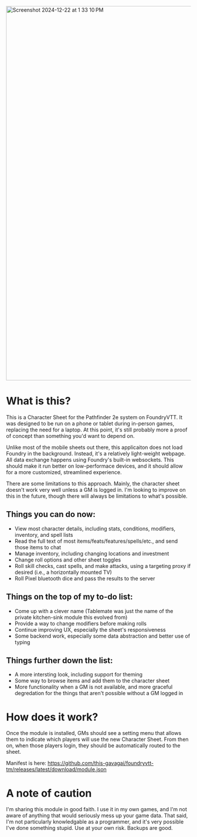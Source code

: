 
<img width="1022" alt="Screenshot 2024-12-22 at 1 33 10 PM" src="https://github.com/user-attachments/assets/26c7becb-90fe-43e4-a9ea-7da6ca7f37d9" />

# What is this?

This is a Character Sheet for the Pathfinder 2e system on FoundryVTT. It was designed to be run on a phone or tablet during in-person games, replacing the need for a laptop. 
At this point, it's still probably more a proof of concept than something you'd want to depend on.

Unlike most of the mobile sheets out there, this applicaiton does not load Foundry in the background. Instead, it's a relatively light-weight webpage. 
All data exchange happens using Foundry's built-in websockets. This should make it run better on low-performace devices, and it should allow for a more customized, streamlined experience.

There are some limitations to this approach. Mainly, the character sheet doesn't work very well unless a GM is logged in. I'm looking to improve on this in the future, though there will always be limitations to what's possible.

## Things you can do now:
- View most character details, including stats, conditions, modifiers, inventory, and spell lists
- Read the full text of most items/feats/features/spells/etc., and send those items to chat
- Manage inventory, including changing locations and investment
- Change roll options and other sheet toggles
- Roll skill checks, cast spells, and make attacks, using a targeting proxy if desired (i.e., a horizontally mounted TV)
- Roll Pixel bluetooth dice and pass the results to the server
  
## Things on the top of my to-do list:
- Come up with a clever name (Tablemate was just the name of the private kitchen-sink module this evolved from)
- Provide a way to change modifiers before making rolls
- Continue improving UX, especially the sheet's responsiveness
- Some backend work, especially some data abstraction and better use of typing

## Things further down the list:
- A more intersting look, including support for theming
- Some way to browse items and add them to the character sheet
- More functionality when a GM is not available, and more graceful degredation for the things that aren't possible without a GM logged in

# How does it work?
Once the module is installed, GMs should see a setting menu that allows them to indicate which players will use the new Character Sheet. From then on, when those players login, they should be automatically routed to the sheet.

Manifest is here: https://github.com/this-gavagai/foundryvtt-tm/releases/latest/download/module.json

# A note of caution
I'm sharing this module in good faith. I use it in my own games, and I'm not aware of anything that would seriously mess up your game data. That said, I'm not particularly knowledgable as a programmer, and it's very possible I've done something stupid. Use at your own risk. Backups are good.
